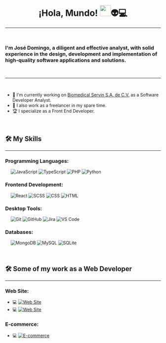 <h1 align="center">¡Hola, Mundo! <img src="https://media.giphy.com/media/hvRJCLFzcasrR4ia7z/giphy.gif" width="35">👽💻</h1>

-------------------
&emsp;
<h3 align left>I'm José Domingo, a diligent and effective analyst, with solid experience in the design, development and implementation of high-quality software applications and solutions.</h3>
&emsp;

-------------------
&emsp;

- 🏢 I'm currently working on [Biomedical Servin S.A. de C.V.](https://www.biomedical-servin.com.mx/) as a Software Developer Analyst.
- 💯 I also work as a freelancer in my spare time.
- 🏆 I specialize as a Front End Developer.

&emsp;

## 🛠️ My Skills
-------------------
### Programming Languages:
&emsp;
![JavaScript](https://img.shields.io/badge/-JavaScript-000?&logo=JavaScript)
![TypeScript](https://img.shields.io/badge/-TypeScript-000?&logo=TypeScript&logoColor=007ACC)
![PHP](https://img.shields.io/badge/-PHP-000?&logo=PHP)
![Python](https://img.shields.io/badge/-Python-000?&logo=Python)
### Frontend Development:
&emsp;
![React](https://img.shields.io/badge/-React-000?&logo=React)
![SCSS](https://img.shields.io/badge/-SCSS-000?&logo=Sass)
![CSS](https://img.shields.io/badge/-CSS-000?&logo=CSS3)
![HTML](https://img.shields.io/badge/-HTML-000?&logo=HTML5)
### Desktop Tools:
&emsp;
![Git](https://img.shields.io/badge/-Git-000?&logo=Git)
![GitHub](https://img.shields.io/badge/-GitHub-000?&logo=GitHub)
![Jira](https://img.shields.io/badge/-Jira-000?&logo=Jira)
![VS Code](https://img.shields.io/badge/-VS%20Code-000?&logo=Visual-Studio-Code)
### Databases:
&emsp;
![MongoDB](https://img.shields.io/badge/-MongoDB-000?&logo=MongoDB)
![MySQL](https://img.shields.io/badge/-MySQL-000?&logo=MySQL)
![SQLite](https://img.shields.io/badge/-SQLite-000?&logo=SQLite)

&emsp;

## 🛠️ Some of my work as a Web Developer
-------------------
### Web Site:

- 💻 [![Web Site](https://img.shields.io/badge/Biomedical%20Servin-red)](https://www.biomedical-servin.com.mx/)
- 💻 [![Web Site](https://img.shields.io/badge/Fabricaciones%20Especiales%20FEMIYSA-%2312870e)](https://femiysa.com.mx/)
### E-commerce:

- 💻 [![E-commerce](https://img.shields.io/badge/Biosersa-%231969F5)](https://biosersa.com.mx/)
